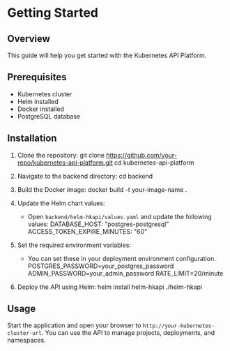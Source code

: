 # Getting Started

## Overview
This guide will help you get started with the Kubernetes API Platform.

## Prerequisites
- Kubernetes cluster
- Helm installed
- Docker installed
- PostgreSQL database

## Installation
1. Clone the repository:
   git clone https://github.com/your-repo/kubernetes-api-platform.git
   cd kubernetes-api-platform

2. Navigate to the backend directory:
   cd backend

3. Build the Docker image:
   docker build -t your-image-name .

4. Update the Helm chart values:
   - Open `backend/helm-hkapi/values.yaml` and update the following values:
     DATABASE_HOST: "postgres-postgresql"
     ACCESS_TOKEN_EXPIRE_MINUTES: "60"

5. Set the required environment variables:
   - You can set these in your deployment environment configuration.
     POSTGRES_PASSWORD=your_postgres_password
     ADMIN_PASSWORD=your_admin_password
     RATE_LIMIT=20/minute

6. Deploy the API using Helm:
   helm install helm-hkapi ./helm-hkapi

## Usage
Start the application and open your browser to `http://your-kubernetes-cluster-url`. You can use the API to manage projects, deployments, and namespaces.
